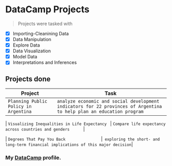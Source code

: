 #  DataCamp Projects

>Projects were tasked with 
 
-  [x] Importing-Cleanining Data
-  [x] Data Manipulation
-  [x] Explore Data 
-  [x] Data Visualization
-  [x] Model Data  
-  [x] Interpretations and Inferences

## Projects done

  | Project |   Task      |
  | --- | --------------------|
  | `Planning Public Policy in Argentina ` | `analyze economic and social development indicators for 22 provinces of Argentina to help plan an education program` |
  
  | `Visualizing Inequalities in Life Expectancy ` | `Compare life expectancy across countries and genders      `|
  
  
  | `Degrees That Pay You Back               ` |` exploring the short- and long-term financial implications of this major decision`|
  
  
  
### My [DataCamp](https://www.datacamp.com/profile/shivangibhave01) profile.
